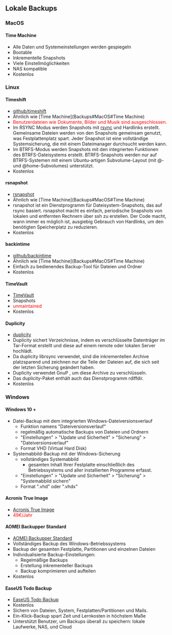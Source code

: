 ## Lokale Backups

### MacOS

#### Time Machine
- Alle Daten und Systemeinstellungen werden gespiegeln
- Bootable
- Inkrementelle Snapshots
- Viele Einstellmöglichkeiten
- NAS kompatible
- Kostenlos

### Linux

#### Timeshift
- [github/timeshift](https://github.com/teejee2008/timeshift)
- Ähnlich wie [Time Machine](Backups#MacOS#Time Machine)
- <span style="color: red;">Benutzerdateien wie Dokumente, Bilder und Musik sind ausgeschlossen.</span>
- Im RSYNC Modus werden Snapshots mit [rsync](http://rsync.samba.org/) und Hardlinks erstellt. Gemeinsame Dateien werden von den Snapshots gemeinsam genutzt, was Festplattenplatz spart. Jeder Snapshot ist eine vollständige Systemsicherung, die mit einem Dateimanager durchsucht werden kann.
- Im BTRFS-Modus werden Snapshots mit den integrierten Funktionen des BTRFS-Dateisystems erstellt. BTRFS-Snapshots werden nur auf BTRFS-Systemen mit einem Ubuntu-artigen Subvolume-Layout (mit @- und @home-Subvolumes) unterstützt.
- Kostenlos

#### rsnapshot
- [rsnapshot](https://rsnapshot.org/)
- Ähnlich wie [Time Machine](Backups#MacOS#Time Machine)
- rsnapshot ist ein Dienstprogramm für Dateisystem-Snapshots, das auf rsync basiert. rsnapshot macht es einfach, periodische Snapshots von lokalen und entfernten Rechnern über ssh zu erstellen. Der Code macht, wann immer es möglich ist, ausgiebig Gebrauch von Hardlinks, um den benötigten Speicherplatz zu reduzieren.
- Kostenlos

#### backintime
- [github/backintime](https://github.com/bit-team/backintime)
- Ähnlich wie [Time Machine](Backups#MacOS#Time Machine)
- Einfach zu bedienendes Backup-Tool für Dateien und Ordner
- Kostenlos

#### TimeVault
- [TimeVault](https://wiki.ubuntu.com/TimeVault)
- Snapshots
- <span style="color: red;">unmaintained</span>
- Kostenlos

#### Duplicity
- [duplicity](https://duplicity.us/)
- Duplicity sichert Verzeichnisse, indem es verschlüsselte Datenträger im Tar-Format erstellt und diese auf einem remote oder lokalen Server hochlädt. 
- Da duplicity librsync verwendet, sind die inkrementellen Archive platzsparend und zeichnen nur die Teile der Dateien auf, die sich seit der letzten Sicherung geändert haben. 
- Duplicity verwendet GnuP , um diese Archive zu verschlüsseln.
- Das duplicity-Paket enthält auch das Dienstprogramm rdiffdir. 
- Kostenlos

### Windows

#### Windows 10 +
- Datei-Backup mit dem integrierten Windows-Dateiversionsverlauf
	- Funktion namens "Dateiversionsverlauf"
	- regelmäßig automatische Backups von Dateien und Ordnern
	- "Einstellungen" > "Update und Sicherheit" > "Sicherung" > "Dateiversionsverlauf"
	- Format VHD (Virtual Hard Disk)
- Systemabbild-Backup mit der Windows-Sicherung
	- vollständiges Systemabbild
		- gesamten Inhalt Ihrer Festplatte einschließlich des Betriebssystems und aller installierten Programme erfasst.
	- "Einstellungen" > "Update und Sicherheit" > "Sicherung" > "Systemabbild sichern"
	- Format ".vhd" oder ".vhdx"

#### Acronis True Image
- [Acronis True Image](https://www.acronis.com/en-us/)
- <span style="color: red;">49€/Jahr</span>

#### AOMEI Backupper Standard
- [AOMEI Backupper Standard](https://www.aomeitech.com/ab/standard.html)
- Vollständiges Backup des Windows-Betriebssystems
- Backup der gesamten Festplatte, Partitionen und einzelnen Dateien
- Individualisierte Backup-Einstellungen:
    - Regelmäßige Backups
    - Erstellung inkrementeller Backups
    - Backup komprimieren und aufteilen
- Kostenlos

#### EaseUS Todo Backup
- [EaseUS Todo Backup](https://www.easeus.com/backup-utility/windows-11-backup-to-nas.html)
- Kostenlos
- Sichern von Dateien, System, Festplatten/Partitionen und Mails.
- Ein-Klick-Backup spart Zeit und Lernkosten in höchstem Maße
- Unterstützt Benutzer, um Backups überall zu speichern: lokale Laufwerke, NAS, und Cloud
